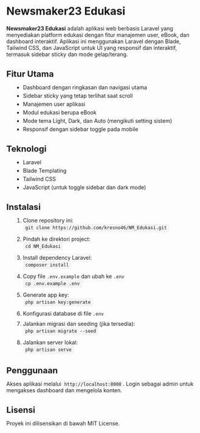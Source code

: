 
  <h1 style="font-size: 28px; font-weight: bold; margin-bottom: 20px;">Newsmaker23 Edukasi</h1>

  <p style="margin-bottom: 16px;"><strong>Newsmaker23 Edukasi</strong> adalah aplikasi web berbasis Laravel yang menyediakan platform edukasi dengan fitur manajemen user, eBook, dan dashboard interaktif. Aplikasi ini menggunakan Laravel dengan Blade, Tailwind CSS, dan JavaScript untuk UI yang responsif dan interaktif, termasuk sidebar sticky dan mode gelap/terang.</p>

  <h2 style="font-size: 22px; font-weight: bold; margin-top: 30px; margin-bottom: 10px;">Fitur Utama</h2>
  <ul style="margin-left: 20px; margin-bottom: 16px;">
    <li style="margin-bottom: 5px;">Dashboard dengan ringkasan dan navigasi utama</li>
    <li style="margin-bottom: 5px;">Sidebar sticky yang tetap terlihat saat scroll</li>
    <li style="margin-bottom: 5px;">Manajemen user aplikasi</li>
    <li style="margin-bottom: 5px;">Modul edukasi berupa eBook</li>
    <li style="margin-bottom: 5px;">Mode tema Light, Dark, dan Auto (mengikuti setting sistem)</li>
    <li style="margin-bottom: 5px;">Responsif dengan sidebar toggle pada mobile</li>
  </ul>

  <h2 style="font-size: 22px; font-weight: bold; margin-top: 30px; margin-bottom: 10px;">Teknologi</h2>
  <ul style="margin-left: 20px; margin-bottom: 16px;">
    <li style="margin-bottom: 5px;">Laravel</li>
    <li style="margin-bottom: 5px;">Blade Templating</li>
    <li style="margin-bottom: 5px;">Tailwind CSS</li>
    <li style="margin-bottom: 5px;">JavaScript (untuk toggle sidebar dan dark mode)</li>
  </ul>

  <h2 style="font-size: 22px; font-weight: bold; margin-top: 30px; margin-bottom: 10px;">Instalasi</h2>
  <ol style="margin-left: 20px; margin-bottom: 16px;">
    <li style="margin-bottom: 10px;">Clone repository ini:<br>
      <code style="background-color: #f4f4f4; padding: 4px 6px; display: inline-block;">git clone https://github.com/kresno46/NM_Edukasi.git</code>
    </li>
    <li style="margin-bottom: 10px;">Pindah ke direktori project:<br>
      <code style="background-color: #f4f4f4; padding: 4px 6px; display: inline-block;">cd NM_Edukasi</code>
    </li>
    <li style="margin-bottom: 10px;">Install dependency Laravel:<br>
      <code style="background-color: #f4f4f4; padding: 4px 6px; display: inline-block;">composer install</code>
    </li>
    <li style="margin-bottom: 10px;">Copy file <code>.env.example</code> dan ubah ke <code>.env</code><br>
      <code style="background-color: #f4f4f4; padding: 4px 6px; display: inline-block;">cp .env.example .env</code>
    </li>
    <li style="margin-bottom: 10px;">Generate app key:<br>
      <code style="background-color: #f4f4f4; padding: 4px 6px; display: inline-block;">php artisan key:generate</code>
    </li>
    <li style="margin-bottom: 10px;">Konfigurasi database di file <code>.env</code></li>
    <li style="margin-bottom: 10px;">Jalankan migrasi dan seeding (jika tersedia):<br>
      <code style="background-color: #f4f4f4; padding: 4px 6px; display: inline-block;">php artisan migrate --seed</code>
    </li>
    <li style="margin-bottom: 10px;">Jalankan server lokal:<br>
      <code style="background-color: #f4f4f4; padding: 4px 6px; display: inline-block;">php artisan serve</code>
    </li>
  </ol>

  <h2 style="font-size: 22px; font-weight: bold; margin-top: 30px; margin-bottom: 10px;">Penggunaan</h2>
  <p style="margin-bottom: 16px;">Akses aplikasi melalui <code style="background-color: #f4f4f4; padding: 2px 4px;">http://localhost:8000</code>. Login sebagai admin untuk mengakses dashboard dan mengelola konten.</p>

  <h2 style="font-size: 22px; font-weight: bold; margin-top: 30px; margin-bottom: 10px;">Lisensi</h2>
  <p>Proyek ini dilisensikan di bawah MIT License.</p>
